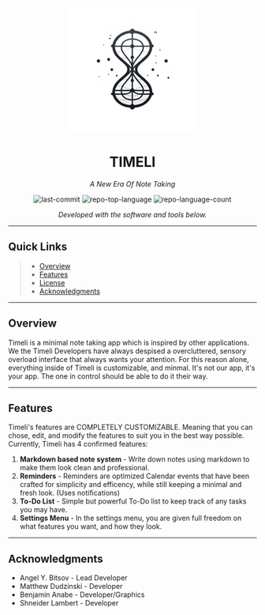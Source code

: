 <p align="center">
	<img src="https://github.com/Fxll3n/Timeli/blob/main/Logo.jpeg" alt="Timeli Logo" width="256" height="256">
</p>
<p align="center">	
    <h1 align="center">TIMELI</h1>

</p>
<p align="center">
    <em>A New Era Of Note Taking</em>
</p>
<p align="center">
	<img src="https://img.shields.io/github/last-commit/Fxll3n/Timeli?style=flat&logo=git&logoColor=white&color=0080ff" alt="last-commit">
	<img src="https://img.shields.io/github/languages/top/Fxll3n/Timeli?style=flat&color=0080ff" alt="repo-top-language">
	<img src="https://img.shields.io/github/languages/count/Fxll3n/Timeli?style=flat&color=0080ff" alt="repo-language-count">
<p>
<p align="center">
		<em>Developed with the software and tools below.</em>
		
	
</p>
<p align="center">
	</p>
<hr>

##  Quick Links

> - [ Overview](#-overview)
> - [ Features](#-features)
> - [ License](#-license)
> - [ Acknowledgments](#-acknowledgments)

---
##  Overview

Timeli is a minimal note taking app which is inspired by other applications. We the Timeli Developers have always despised a overcluttered, sensory overload interface that always wants your attention.
For this reason alone, everything inside of Timeli is customizable, and minmal. It's not our app, it's your app. The one in control should be able to do it their way.

---

##  Features

Timeli's features are COMPLETELY CUSTOMIZABLE. Meaning that you can chose, edit, and modify the features to suit you in the best way possible. Currently, Timeli has 4 confirmed features:
1. **Markdown based note system** - Write down notes using markdown to make them look clean and professional.
2. **Reminders** - Reminders are optimized Calendar events that have been crafted for simplicity and efficency, while still keeping a minimal and fresh look. (Uses notifications)
3. **To-Do List** - Simple but powerful To-Do list to keep track of any tasks you may have. 
4. **Settings Menu** - In the settings menu, you are given full freedom on what features you want, and how they look.
---

##  Acknowledgments

- Angel Y. Bitsov - Lead Developer
- Matthew Dudzinski - Developer
- Benjamin Anabe - Developer/Graphics
- Shneider Lambert - Developer


